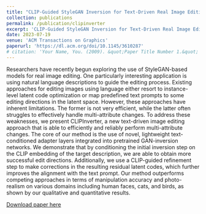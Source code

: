 ```yaml
---
title: "CLIP-Guided StyleGAN Inversion for Text-Driven Real Image Editing"
collection: publications
permalink: /publication/clipinverter
excerpt: 'CLIP-Guided StyleGAN Inversion for Text-Driven Real Image Editing'
date: 2023-07-19
venue: 'ACM Transactions on Graphics'
paperurl: 'https://dl.acm.org/doi/10.1145/3610287'
# citation: 'Your Name, You. (2009). &quot;Paper Title Number 1.&quot; <i>Journal 1</i>. 1(1).'
---
```

Researchers have recently begun exploring the use of StyleGAN-based models for real image editing. One particularly interesting application is using natural language descriptions to guide the editing process. Existing approaches for editing images using language either resort to instance-level latent code optimization or map predefined text prompts to some editing directions in the latent space. However, these approaches have inherent limitations. The former is not very efficient, while the latter often struggles to effectively handle multi-attribute changes. To address these weaknesses, we present CLIPInverter, a new text-driven image editing approach that is able to efficiently and reliably perform multi-attribute changes. The core of our method is the use of novel, lightweight text-conditioned adapter layers integrated into pretrained GAN-inversion networks. We demonstrate that by conditioning the initial inversion step on the CLIP embedding of the target description, we are able to obtain more successful edit directions. Additionally, we use a CLIP-guided refinement step to make corrections in the resulting residual latent codes, which further improves the alignment with the text prompt. Our method outperforms competing approaches in terms of manipulation accuracy and photo-realism on various domains including human faces, cats, and birds, as shown by our qualitative and quantitative results.

[Download paper here](https://dl.acm.org/doi/10.1145/3610287)
